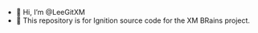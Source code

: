 - 👋 Hi, I’m @LeeGitXM
- 👀 This repository is for Ignition source code for the XM BRains project.

<!---
LeeGitXM/LeeGitXM is a ✨ special ✨ repository because its `README.md` (this file) appears on your GitHub profile.
You can click the Preview link to take a look at your changes.
--->
